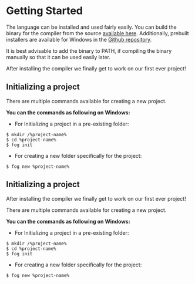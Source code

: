 # Getting Started

The language can be installed and used fairly easily. You can build the binary for the compiler from the source [available here](https://github.com/marci1175/fog). Additionally, prebuilt installers are available for Windows in the [Github repository](https://github.com/marci1175/fog/releases).

It is best advisable to add the binary to PATH, if compiling the binary manually so that it can be used easily later.

After installing the compiler we finally get to work on our first ever project!

## Initializing a project

There are multiple commands available for creating a new project.

**You can the commands as following on Windows:**

- For Initializing a project in a pre-existing folder:

```console
$ mkdir /%project-name%
$ cd %project-name%
$ fog init
```

- For creating a new folder specifically for the project:

```console
$ fog new %project-name%
```

## Initializing a project

After installing the compiler we finally get to work on our first ever project!

There are multiple commands available for creating a new project.

**You can the commands as following on Windows:**

- For Initializing a project in a pre-existing folder:

```console
$ mkdir /%project-name%
$ cd %project-name%
$ fog init
```

- For creating a new folder specifically for the project:

```console
$ fog new %project-name%
```
